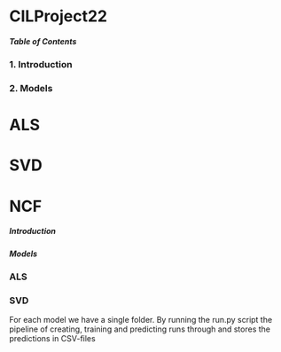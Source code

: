 # CILProject22

##### Table of Contents  
### 1. Introduction 
### 2. Models
# ALS 
# SVD 
# NCF



##### Introduction


##### Models 
### ALS 


### SVD 
For each model we have a single folder. By running the run.py script the pipeline of creating, training and predicting runs through and stores the predictions in CSV-files
